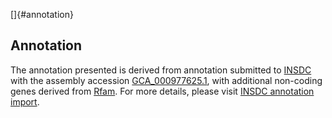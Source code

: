 []{#annotation}

Annotation
----------

The annotation presented is derived from annotation submitted to
[INSDC](http://www.insdc.org) with the assembly accession
[GCA\_000977625.1](http://www.ebi.ac.uk/ena/data/view/GCA_000977625.1),
with additional non-coding genes derived from
[Rfam](http://rfam.xfam.org/). For more details, please visit [INSDC
annotation
import](http://ensemblgenomes.org/info/data/insdc_annotation).
